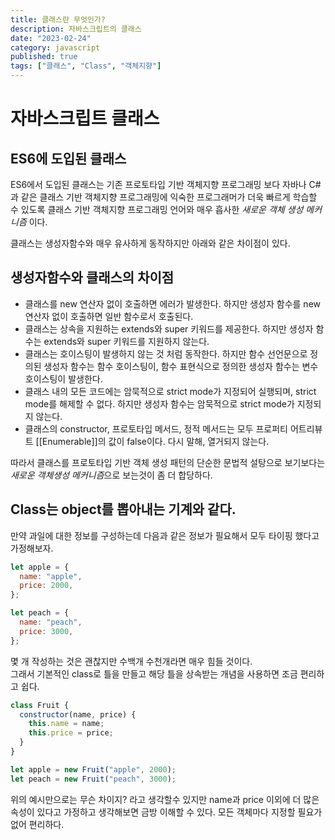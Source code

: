 ```yaml
---
title: 클래스란 무엇인가?
description: 자바스크립트의 클래스
date: "2023-02-24"
category: javascript
published: true
tags: ["클래스", "Class", "객체지향"]
---
```


# 자바스크립트 클래스

## ES6에 도입된 클래스

ES6에서 도입된 클래스는 기존 프로토타입 기반 객체지향 프로그래밍 보다 자바나 C#과 같은 클래스 기반 객체지향 프로그래밍에 익숙한 프로그래머가 더욱 빠르게 학습할 수 있도록 클래스 기반 객체지향 프로그래밍 언어와 매우 흡사한 _새로운 객체 생성 메커니즘_ 이다. </br>

클래스는 생성자함수와 매우 유사하게 동작하지만 아래와 같은 차이점이 있다.

## 생성자함수와 클래스의 차이점

- 클래스를 new 연산자 없이 호출하면 에러가 발생한다. 하지만 생성자 함수를 new 연산자 없이 호출하면 일반 함수로서 호출된다.
- 클래스는 상속을 지원하는 extends와 super 키워드를 제공한다. 하지만 생성자 함수는 extends와 super 키워드를 지원하지 않는다.
- 클래스는 호이스팅이 발생하지 않는 것 처럼 동작한다. 하지만 함수 선언문으로 정의된 생성자 함수는 함수 호이스팅이, 함수 표현식으로 정의한 생성자 함수는 변수 호이스팅이 발생한다.
- 클래스 내의 모든 코드에는 암묵적으로 strict mode가 지정되어 실행되며, strict mode를 해제할 수 없다. 하지만 생성자 함수는 암묵적으로 strict mode가 지정되지 않는다.
- 클래스의 constructor, 프로토타입 메서드, 정적 메서드는 모두 프로퍼티 어트리뷰트 [[Enumerable]]의 값이 false이다. 다시 말해, 열거되지 않는다.

따라서 클래스를 프로토타입 기반 객체 생성 패턴의 단순한 문법적 설탕으로 보기보다는 *새로운 객체생성 메커니즘*으로 보는것이 좀 더 합당하다.

## Class는 object를 뽑아내는 기계와 같다.

만약 과일에 대한 정보를 구성하는데 다음과 같은 정보가 필요해서 모두 타이핑 했다고 가정해보자.

```javascript
let apple = {
  name: "apple",
  price: 2000,
};

let peach = {
  name: "peach",
  price: 3000,
};
```

몇 개 작성하는 것은 괜찮지만 수백개 수천개라면 매우 힘들 것이다. </br>
그래서 기본적인 class로 틀을 만들고 해당 틀을 상속받는 개념을 사용하면 조금 편리하고 쉽다.

```javascript
class Fruit {
  constructor(name, price) {
    this.name = name;
    this.price = price;
  }
}

let apple = new Fruit("apple", 2000);
let peach = new Fruit("peach", 3000);
```

위의 예시만으로는 무슨 차이지? 라고 생각할수 있지만 name과 price 이외에 더 많은 속성이 있다고 가정하고 생각해보면 금방 이해할 수 있다. 모든 객체마다 지정할 필요가 없어 편리하다.
